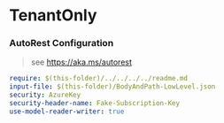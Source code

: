 # TenantOnly
### AutoRest Configuration
> see https://aka.ms/autorest

``` yaml
require: $(this-folder)/../../../../readme.md
input-file: $(this-folder)/BodyAndPath-LowLevel.json
security: AzureKey
security-header-name: Fake-Subscription-Key
use-model-reader-writer: true
```